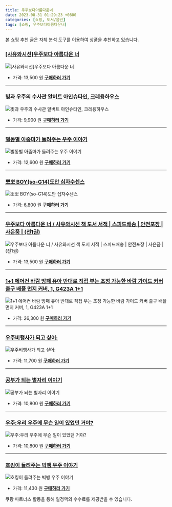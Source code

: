 ```yaml
---
title: 우주보다아름다운너
date: 2023-08-31 01:29:23 +0800
categories: [쇼핑, 도서/음반]
tags: [쇼핑, 우주보다아름다운너]
---
```

본 쇼핑 추천 글은 자체 분석 도구를 이용하여 상품을 추천하고 있습니다.
### [[사유와시선]우주보다 아름다운 너](https://link.coupang.com/re/AFFSDP?lptag=AF1030537&pageKey=7062750977&itemId=17516952404&vendorItemId=84700942899&traceid=V0-153-e07a5a0b8346c085&requestid=20230907012923577156075764&token=31850C%7CMIXED)
![[사유와시선]우주보다 아름다운 너](https://ads-partners.coupang.com/image1/QSFM2EUkUqfrBbAjQZYJoI1Kbo1sD4WtWzoqIxnDMbuBNlGb6JSeRHG6gqYjPbCeSRH8wGAmq1ToMVbdzbEkDKgY0Nd_WsDCw1UE_pkdB1NiyZC4kxocHz3cJ7ELITIk5ZrktrqamxqkCr0EaijZILSmixRlaizYTyfp-QxqiOm46HUOCGOqXzf4OUmnL-1Gx5olNuwUR214jibmjBeHb8aj7Yv58Cv-YRZFGd8Kq8_kGsg4-cOKSFo9jgx0ycqu4cCmcyXWhSg2YGnuSTgjbK-fQkDgaayrAkB8axxLf--b)
- 가격: 13,500 원
[**구매하러 가기**](https://link.coupang.com/re/AFFSDP?lptag=AF1030537&pageKey=7062750977&itemId=17516952404&vendorItemId=84700942899&traceid=V0-153-e07a5a0b8346c085&requestid=20230907012923577156075764&token=31850C%7CMIXED)
---
### [빛과 우주의 수사관 알버트 아인슈타인, 크레용하우스](https://link.coupang.com/re/AFFSDP?lptag=AF1030537&pageKey=2139480949&itemId=3633528905&vendorItemId=71619086391&traceid=V0-153-74287998e4cfd13b&clickBeacon=m4ahPryZwaTWAkEcXlEohglT1m7z%2B3hS8PK2tMigjC5u6KVOKOTZk%2Fjr6nXWgAAippu8Uc%2Bz5kn2v5OndJBhIixnwSmmXKDKEJ0pBqqeTYwr7G1HRzK2X8oIIsPN73zqPmcGA4FAQ4DMIzlYWp%2B3TXMzsRIjS%2BGh2JmfxMmcfgtKlnfd27QL6gBEPUWc0h8N8Al57LCya4RpPxRz8i8s9n%2B0jwOl1Cl2dfDrX%2Fu6m7Y6C14bGna7Ykq3lFXHoKdMwzopPuKe%2B0iT37OcQ0U0oXuSw6x5MxTQxNUMQE3zq1p8rjOkYC1mKSL1YtPKSV10NgAHc8ju6opugfTG96lgQjdnZCvYm0gQimOuF7DL33zyi8d3GF8Ac7bKyLqUaPKQnPbZgyX5MBRv8LsZbtuCFClyfjPwDgUoEEhkA8kru40JZU6lnCwa%2FQcaKYhDAJASw6PVU6sFS2AU7o1i97lC%2BH2FUSL6nxUWuGPoL4aS1TXQjK7AL5cC5iCDGDnC2oUubHoNNYGTtNvolDxBiC3EKCtj8tJ0LsoQry91chxlOvipPQzm5u0iWYBzqSwkzJIVNparoYmi7cif2O0mGXI1s3foCpTuPQCQoiCKD8c09ZaSQg2fZpaiwyAOuiHfgm7ww9p%2F57bN%2BJYj8ot6MrNWDItQ43qe8hmY7RS7TFtwJcQKjjRlaDYODZ%2BFWYRdCeVAkQhPW%2BCG2GEPAyAtrtYcFw8thq%2BrMRsdrVtgQCUJj1W%2BoHV52DntPN6CNkBquBdorup2FQqUOmMByjFfBRU8FgEREmYTfsXwjLANQtjLJlf0%2BrJMzCcKO6QRicyhi4JuDUn1hWg%2FK37%2FjW2bEGmbLSIG7oEJIKwgWRZCJ1xRy4mh1KHUUCknwKbMtZ306Yv5&requestid=20230907012923577156075764&token=31850C%7CMIXED)
![빛과 우주의 수사관 알버트 아인슈타인, 크레용하우스](https://ads-partners.coupang.com/image1/yAqLdsIMGWxaa-M7yEDVOmKBNeNuhJkS3nwwpr7Ct8T8N0XQn2VPRcF_pJEbUg-s4Qbo2zauYT0535Be4PwbMd35y9MZeOxEwDt5wrDwkNxB8hs7nRs8KFtixRkfUo_EIAMfDgO7PizjxSWHX7hzviEARrdBwm_Xh5UgjuKao73OvEhZvUjq9hUdjNQzKUHrauE10Qahz7RdcCZEiaPeWQnSp3AjSGamGKDz6E1MN8DmB5WWrX7vgk6WEQzNE3yzAuOiikIJMGhxrYBepzAkO-aU5bRrut9ZlsALRUbJk7lK2hQ1)
- 가격: 9,900 원
[**구매하러 가기**](https://link.coupang.com/re/AFFSDP?lptag=AF1030537&pageKey=2139480949&itemId=3633528905&vendorItemId=71619086391&traceid=V0-153-74287998e4cfd13b&clickBeacon=m4ahPryZwaTWAkEcXlEohglT1m7z%2B3hS8PK2tMigjC5u6KVOKOTZk%2Fjr6nXWgAAippu8Uc%2Bz5kn2v5OndJBhIixnwSmmXKDKEJ0pBqqeTYwr7G1HRzK2X8oIIsPN73zqPmcGA4FAQ4DMIzlYWp%2B3TXMzsRIjS%2BGh2JmfxMmcfgtKlnfd27QL6gBEPUWc0h8N8Al57LCya4RpPxRz8i8s9n%2B0jwOl1Cl2dfDrX%2Fu6m7Y6C14bGna7Ykq3lFXHoKdMwzopPuKe%2B0iT37OcQ0U0oXuSw6x5MxTQxNUMQE3zq1p8rjOkYC1mKSL1YtPKSV10NgAHc8ju6opugfTG96lgQjdnZCvYm0gQimOuF7DL33zyi8d3GF8Ac7bKyLqUaPKQnPbZgyX5MBRv8LsZbtuCFClyfjPwDgUoEEhkA8kru40JZU6lnCwa%2FQcaKYhDAJASw6PVU6sFS2AU7o1i97lC%2BH2FUSL6nxUWuGPoL4aS1TXQjK7AL5cC5iCDGDnC2oUubHoNNYGTtNvolDxBiC3EKCtj8tJ0LsoQry91chxlOvipPQzm5u0iWYBzqSwkzJIVNparoYmi7cif2O0mGXI1s3foCpTuPQCQoiCKD8c09ZaSQg2fZpaiwyAOuiHfgm7ww9p%2F57bN%2BJYj8ot6MrNWDItQ43qe8hmY7RS7TFtwJcQKjjRlaDYODZ%2BFWYRdCeVAkQhPW%2BCG2GEPAyAtrtYcFw8thq%2BrMRsdrVtgQCUJj1W%2BoHV52DntPN6CNkBquBdorup2FQqUOmMByjFfBRU8FgEREmYTfsXwjLANQtjLJlf0%2BrJMzCcKO6QRicyhi4JuDUn1hWg%2FK37%2FjW2bEGmbLSIG7oEJIKwgWRZCJ1xRy4mh1KHUUCknwKbMtZ306Yv5&requestid=20230907012923577156075764&token=31850C%7CMIXED)
---
### [별똥별 아줌마가 들려주는 우주 이야기](https://link.coupang.com/re/AFFSDP?lptag=AF1030537&pageKey=8590899&itemId=37412784&vendorItemId=3055461692&traceid=V0-153-c170eb9e07a372e7&requestid=20230907012923577156075764&token=31850C%7CMIXED)
![별똥별 아줌마가 들려주는 우주 이야기](https://ads-partners.coupang.com/image1/yWCkcBrDa_FeT4Y4yQ8Iyn-B6mBIAV279aR447cSgV6EJYB5YLiDsVtQy6_hYXYwLFs-hLgApnmzmpHGYiAI3GediibMDNgbSuXBYlGcDUArdYy_sklIY5LC6HGyV5b6yzXBMxBmVU0dAZfh1YHwQIbJAgPH7vOfRfUjPF42xz4N_sqAUxhIdw93kToegGJIb9EZ-xCcAMCmA0WxH620plJ1qlEW1iUIj6ykJnHunbK7iJRptBuJw7OJcmnCzqv1lkxEhgVWlAOZosDwTqlSASMXu7GNG3qcGT3_4tGH)
- 가격: 12,600 원
[**구매하러 가기**](https://link.coupang.com/re/AFFSDP?lptag=AF1030537&pageKey=8590899&itemId=37412784&vendorItemId=3055461692&traceid=V0-153-c170eb9e07a372e7&requestid=20230907012923577156075764&token=31850C%7CMIXED)
---
### [뽀뽀 BOY(so-G14)도안 십자수센스](https://link.coupang.com/re/AFFSDP?lptag=AF1030537&pageKey=7576660409&itemId=19992191883&vendorItemId=86941658339&traceid=V0-153-86684f7ccd9fdd9b&clickBeacon=m4ahPryZwaTWAkEcXlEohglT1m7z%2B3hS8PK2tMigjC5u6KVOKOTZk%2Fjr6nXWgAAippu8Uc%2Bz5kn2v5OndJBhIixnwSmmXKDKEJ0pBqqeTYxBdMRriiLGlXub7mk9pm7cPmcGA4FAQ4DMIzlYWp%2B3TVHFepdXk5NzNbBnCw72M8woKb8e2qsk3WThQL4CMVu88Al57LCya4RpPxRz8i8s9n%2B0jwOl1Cl2dfDrX%2Fu6m7Y6C14bGna7Ykq3lFXHoKdMwzopPuKe%2B0iT37OcQ0U0oXuSw6x5MxTQxNUMQE3zq1rkbmnDW%2Bdus22vG0X38TB%2BmR2O60sgDllcSB6Jky00ODdnZCvYm0gQimOuF7DL33zyi8d3GF8Ac7bKyLqUaPKQ0ZVXc0VEOY0oXoXp8wys2ilyfjPwDgUoEEhkA8kru40JZU6lnCwa%2FQcaKYhDAJASl5WhR%2BxEXPl%2BO3BCVR0fTaghn4YCSJ0r4zO%2BNT%2BVBZHQjK7AL5cC5iCDGDnC2oUubHoNNYGTtNvolDxBiC3EKCtj8tJ0LsoQry91chxlOvipPQzm5u0iWYBzqSwkzJIVNparoYmi7cif2O0mGXI1s3foCpTuPQCQoiCKD8c09ZaSQg2fZpaiwyAOuiHfgm7ww9p%2F57bN%2BJYj8ot6MrNWDItQ43qe8hmY7RS7TFtwJcQKjjRlaDYODZ%2BFWYRdCeVAkQhPW%2BCG2GEPAyAtrtYcFw8thq%2BrMRsdrVtgQCUJj1W%2BoHV52DntPN6CNkBquBdorup2FQqUOmMByjFfBRU8FgEREmYTfsXwjLANQtjLJlf0%2BrJMzCcKO6QRicyhi4JuDUn1hWg%2FK37%2FjW2bEGmbLSIG7oEJIKwgWRZCJ1xRy4mh1KHUUCknwKbMtZ306Yv5&requestid=20230907012923577156075764&token=31850C%7CMIXED)
![뽀뽀 BOY(so-G14)도안 십자수센스](https://ads-partners.coupang.com/image1/5hnZJfmtE0ZCzi_T5ti9tLXbhj8oDytJONx-ueyqa7lyZkyoc_Q5Gc_trv3NBcZ5t5NKiRWeE1J-16Z27Fl3lQC7rlSAjjlK8RCHc4jLQeUOsqH5RnSA0Glu3lQE8SQhCICCebEO1B4vgUdKPl91XshAjAi_MdaOXw8mrrmlzKYSiaSlDhwc2uNhCBugVb4zhd8jdLDkLqDKLX1187X_wpk13mV6y8wTfWSrNWrD0ruhDJx7f6EoMYN3gmOE7flS4dIE1rg6ZupQ5gKkfgPtxINA0XXOkBQqhBsVEht-tFJ5JNAvIyo=)
- 가격: 6,800 원
[**구매하러 가기**](https://link.coupang.com/re/AFFSDP?lptag=AF1030537&pageKey=7576660409&itemId=19992191883&vendorItemId=86941658339&traceid=V0-153-86684f7ccd9fdd9b&clickBeacon=m4ahPryZwaTWAkEcXlEohglT1m7z%2B3hS8PK2tMigjC5u6KVOKOTZk%2Fjr6nXWgAAippu8Uc%2Bz5kn2v5OndJBhIixnwSmmXKDKEJ0pBqqeTYxBdMRriiLGlXub7mk9pm7cPmcGA4FAQ4DMIzlYWp%2B3TVHFepdXk5NzNbBnCw72M8woKb8e2qsk3WThQL4CMVu88Al57LCya4RpPxRz8i8s9n%2B0jwOl1Cl2dfDrX%2Fu6m7Y6C14bGna7Ykq3lFXHoKdMwzopPuKe%2B0iT37OcQ0U0oXuSw6x5MxTQxNUMQE3zq1rkbmnDW%2Bdus22vG0X38TB%2BmR2O60sgDllcSB6Jky00ODdnZCvYm0gQimOuF7DL33zyi8d3GF8Ac7bKyLqUaPKQ0ZVXc0VEOY0oXoXp8wys2ilyfjPwDgUoEEhkA8kru40JZU6lnCwa%2FQcaKYhDAJASl5WhR%2BxEXPl%2BO3BCVR0fTaghn4YCSJ0r4zO%2BNT%2BVBZHQjK7AL5cC5iCDGDnC2oUubHoNNYGTtNvolDxBiC3EKCtj8tJ0LsoQry91chxlOvipPQzm5u0iWYBzqSwkzJIVNparoYmi7cif2O0mGXI1s3foCpTuPQCQoiCKD8c09ZaSQg2fZpaiwyAOuiHfgm7ww9p%2F57bN%2BJYj8ot6MrNWDItQ43qe8hmY7RS7TFtwJcQKjjRlaDYODZ%2BFWYRdCeVAkQhPW%2BCG2GEPAyAtrtYcFw8thq%2BrMRsdrVtgQCUJj1W%2BoHV52DntPN6CNkBquBdorup2FQqUOmMByjFfBRU8FgEREmYTfsXwjLANQtjLJlf0%2BrJMzCcKO6QRicyhi4JuDUn1hWg%2FK37%2FjW2bEGmbLSIG7oEJIKwgWRZCJ1xRy4mh1KHUUCknwKbMtZ306Yv5&requestid=20230907012923577156075764&token=31850C%7CMIXED)
---
### [우주보다 아름다운 너 / 사유와시선 책 도서 서적 | 스피드배송 | 안전포장 | 사은품 | (전1권)](https://link.coupang.com/re/AFFSDP?lptag=AF1030537&pageKey=7055864851&itemId=17480638045&vendorItemId=84648147337&traceid=V0-153-b13a250fb5c3f7ba&requestid=20230907012923577156075764&token=31850C%7CMIXED)
![우주보다 아름다운 너 / 사유와시선 책 도서 서적 | 스피드배송 | 안전포장 | 사은품 | (전1권)](https://ads-partners.coupang.com/image1/JKoOTXhzPUAynOXRJCFsZoKDtgcLY28CwWWJo8mgzncObGLwml35AhT5u0Rk_heieS7xsMD8RKkq961QFwhEXWD-TQPfXaJG3I-O6EQSqWslf431IQa8MSlYJ2TlfqhTDh3RqbVPHrMRaVcZI7Qlzm-I9pVxubiILibyPGVZKVyP9Pu8RWQitZWpCZa3RN0jMNhlZ3Hcq67vyDUCZX8lWlsM5Wmskc43HTht7Dylo19q3d2JNaUaqD-4Ya-eTvJtvGhBXA56fgh_HpqDdNgrfPNCCNpdZkM3mtkQuH_ZKMg=)
- 가격: 13,500 원
[**구매하러 가기**](https://link.coupang.com/re/AFFSDP?lptag=AF1030537&pageKey=7055864851&itemId=17480638045&vendorItemId=84648147337&traceid=V0-153-b13a250fb5c3f7ba&requestid=20230907012923577156075764&token=31850C%7CMIXED)
---
### [1+1 에어컨 바람 방패 유아 반대로 직접 부는 조정 가능한 바람 가이드 커버 출구 배플 먼지 커버, 1, G423A 1+1](https://link.coupang.com/re/AFFSDP?lptag=AF1030537&pageKey=7563239102&itemId=19930503684&vendorItemId=87030054625&traceid=V0-153-5eb56ecbbc5fbb3c&clickBeacon=m4ahPryZwaTWAkEcXlEohglT1m7z%2B3hS8PK2tMigjC5u6KVOKOTZk%2Fjr6nXWgAAippu8Uc%2Bz5kn2v5OndJBhIixnwSmmXKDKEJ0pBqqeTYzjm76siK%2BOyy1uUAuhzP4APmcGA4FAQ4DMIzlYWp%2B3TTBt4bOsEX6vkRBu%2BuQjoJlV%2FQa5J1pzonGqZzeAiMDm8Al57LCya4RpPxRz8i8s9n%2B0jwOl1Cl2dfDrX%2Fu6m7Y6C14bGna7Ykq3lFXHoKdMwzopPuKe%2B0iT37OcQ0U0oXuSw6x5MxTQxNUMQE3zq1pB6G1uDYzNUR%2FxmE2RIg3KTUd9IWUoLToh7n5JdMzSGpb%2B7%2FK4Kg2rK6LT1YOFEyCBsOrEIPAKax3EWgJBHJJmc%2BFrPeNUZ4Mj9Fg%2F3trOYQlae1vyX0NCDNfoBSJ%2BJzRdunaL8Qgk5uOLXxmdD1nDEsPywTox8oNBvxR4kukXv4eDPzkhe8K4c90scsDu%2FkYX5n4RxbopqASQXm%2FEhf50bHoNNYGTtNvolDxBiC3EKCtj8tJ0LsoQry91chxlOvipPQzm5u0iWYBzqSwkzJIVNparoYmi7cif2O0mGXI1s3foCpTuPQCQoiCKD8c09ZaSQg2fZpaiwyAOuiHfgm7ww9p%2F57bN%2BJYj8ot6MrNWDItQ43qe8hmY7RS7TFtwJcQKjjRlaDYODZ%2BFWYRdCeVAkQhPW%2BCG2GEPAyAtrtYcFw8thq%2BrMRsdrVtgQCUJj1W%2BoHV52DntPN6CNkBquBdorup2FQqUOmMByjFfBRU8FgEREmYTfsXwjLANQtjLJlf0%2BrJMzCcKO6QRicyhi4JuDUn1hWg%2FK37%2FjW2bEGmbLSIG7oEJIKwgWRZCJ1xRy4mh1KHUUCknwKbMtZ306Yv5&requestid=20230907012923577156075764&token=31850C%7CMIXED)
![1+1 에어컨 바람 방패 유아 반대로 직접 부는 조정 가능한 바람 가이드 커버 출구 배플 먼지 커버, 1, G423A 1+1](https://ads-partners.coupang.com/image1/T-TcK9LKUUHt-B8DT8b0Ec6kFlGg0FbfhhPjhyHOChZ1SpT8gT4_Pr0BKs1z2zCFe3dM6MZgIYbMYsFZo9ajjd5r17nDsYbRSMcCbDZ7xnQgYgHK9_xrQHzMhLejEDYRq67rsueoN_1RuYBqtyFCtKWqkDbQ72wzlcUttyir7IP65yq8e0fc1tXzmI0SIfWgK4tIeeCMPaPpHutZYTrhM_y90TBw4u5lu2Pn-dVyJG0JLbBFctLHc9xKR0VHLPgku30qaCaV13HT1-YTOF4GrXp-2duRp34Fmkg80_WHmMJzBsVl)
- 가격: 26,300 원
[**구매하러 가기**](https://link.coupang.com/re/AFFSDP?lptag=AF1030537&pageKey=7563239102&itemId=19930503684&vendorItemId=87030054625&traceid=V0-153-5eb56ecbbc5fbb3c&clickBeacon=m4ahPryZwaTWAkEcXlEohglT1m7z%2B3hS8PK2tMigjC5u6KVOKOTZk%2Fjr6nXWgAAippu8Uc%2Bz5kn2v5OndJBhIixnwSmmXKDKEJ0pBqqeTYzjm76siK%2BOyy1uUAuhzP4APmcGA4FAQ4DMIzlYWp%2B3TTBt4bOsEX6vkRBu%2BuQjoJlV%2FQa5J1pzonGqZzeAiMDm8Al57LCya4RpPxRz8i8s9n%2B0jwOl1Cl2dfDrX%2Fu6m7Y6C14bGna7Ykq3lFXHoKdMwzopPuKe%2B0iT37OcQ0U0oXuSw6x5MxTQxNUMQE3zq1pB6G1uDYzNUR%2FxmE2RIg3KTUd9IWUoLToh7n5JdMzSGpb%2B7%2FK4Kg2rK6LT1YOFEyCBsOrEIPAKax3EWgJBHJJmc%2BFrPeNUZ4Mj9Fg%2F3trOYQlae1vyX0NCDNfoBSJ%2BJzRdunaL8Qgk5uOLXxmdD1nDEsPywTox8oNBvxR4kukXv4eDPzkhe8K4c90scsDu%2FkYX5n4RxbopqASQXm%2FEhf50bHoNNYGTtNvolDxBiC3EKCtj8tJ0LsoQry91chxlOvipPQzm5u0iWYBzqSwkzJIVNparoYmi7cif2O0mGXI1s3foCpTuPQCQoiCKD8c09ZaSQg2fZpaiwyAOuiHfgm7ww9p%2F57bN%2BJYj8ot6MrNWDItQ43qe8hmY7RS7TFtwJcQKjjRlaDYODZ%2BFWYRdCeVAkQhPW%2BCG2GEPAyAtrtYcFw8thq%2BrMRsdrVtgQCUJj1W%2BoHV52DntPN6CNkBquBdorup2FQqUOmMByjFfBRU8FgEREmYTfsXwjLANQtjLJlf0%2BrJMzCcKO6QRicyhi4JuDUn1hWg%2FK37%2FjW2bEGmbLSIG7oEJIKwgWRZCJ1xRy4mh1KHUUCknwKbMtZ306Yv5&requestid=20230907012923577156075764&token=31850C%7CMIXED)
---
### [우주비행사가 되고 싶어:](https://link.coupang.com/re/AFFSDP?lptag=AF1030537&pageKey=2149891016&itemId=3650996818&vendorItemId=71636489212&traceid=V0-153-34311a6bd8f8447c&requestid=20230907012923577156075764&token=31850C%7CMIXED)
![우주비행사가 되고 싶어:](https://ads-partners.coupang.com/image1/g1HnKrQSNjuLPtFjg3ScqDTB3aTXGZ9OuFi1VP5d0ofjSKSmMEDil1sav_6sG91VmZuzALC2JJru708JoQJjE06DAtywFJ7qTWqc6X6elTviwtYBTQhVHBYdqsa-4Wk7BddoBTBhQnN6ciuUwm9UZYjSVe_6_Va9rz5qg6GMllaLQOW0Z77oXqXfKTMeIBM2q_tOaPQYf1tAQb2_6BBekNIvO3GVgzJAXKg4tlBeKZJP1xTjVkQXyHWha-jy71uCfml2vQMxIL7rDVGgbeXLuG7IxmumooTQ3OLsycOEk6Lt)
- 가격: 11,700 원
[**구매하러 가기**](https://link.coupang.com/re/AFFSDP?lptag=AF1030537&pageKey=2149891016&itemId=3650996818&vendorItemId=71636489212&traceid=V0-153-34311a6bd8f8447c&requestid=20230907012923577156075764&token=31850C%7CMIXED)
---
### [공부가 되는 별자리 이야기](https://link.coupang.com/re/AFFSDP?lptag=AF1030537&pageKey=20531453&itemId=80703107&vendorItemId=3295390141&traceid=V0-153-65363d0e648f7f6b&requestid=20230907012923577156075764&token=31850C%7CMIXED)
![공부가 되는 별자리 이야기](https://ads-partners.coupang.com/image1/_VvujL7E0_7aWjYz_WJ58_lcz62gz4QQzsJgTS6_ZHuCVZIuXlvUXFtA30z-5A8iWAjxqaOs1JeqlgTdAduBziiCf6LzOjczeX_tvBL7S_2iy_EYWzTC2MQuE3L3wImlqlsFZfSrnodO65JpSxU0o_UwTtr9R83Vtao4UxTI7COnttEhESBWoJM7VfAABaCsTMbyJQcTxYGGNuEEAFmpw7RX0Ni7ZcfgkNUlwhdnegEDD5jSdKxptujDRDe5DfBY23KfuwZp0X4JKd-zA0LkvtMW4NAHEh84xn8QeF9Nlw==)
- 가격: 10,800 원
[**구매하러 가기**](https://link.coupang.com/re/AFFSDP?lptag=AF1030537&pageKey=20531453&itemId=80703107&vendorItemId=3295390141&traceid=V0-153-65363d0e648f7f6b&requestid=20230907012923577156075764&token=31850C%7CMIXED)
---
### [우주:우리 우주에 무슨 일이 있었던 거야?](https://link.coupang.com/re/AFFSDP?lptag=AF1030537&pageKey=89771954&itemId=280056264&vendorItemId=3683843382&traceid=V0-153-af50ab1cd6b905f2&requestid=20230907012923577156075764&token=31850C%7CMIXED)
![우주:우리 우주에 무슨 일이 있었던 거야?](https://ads-partners.coupang.com/image1/AXmbN3ufOvKii3JiAdHZWjnyN44Srv3I0cLDYIhXLksX-hF_UxsWvRlbB1F_Z1O8Hoj3GbxIdcZa2uk8g4lK_pSqyBamTr7-pDVDgaezM2rhXsnExQUhYGDHrmTWAZC7eH2nIkHd-gYRLl9tpQMe3NI6jsHc_pXlH9-edEHXNVU2BCrkYcdn_WcA74sEdD-HCgU8d_btSX5kabKPOEgcT-BCHyxEmbhVzLk4BAti4NFH_pTc9k8dnkohAvPgD77I1BI9fCwrrAela0Vut6Zd)
- 가격: 10,800 원
[**구매하러 가기**](https://link.coupang.com/re/AFFSDP?lptag=AF1030537&pageKey=89771954&itemId=280056264&vendorItemId=3683843382&traceid=V0-153-af50ab1cd6b905f2&requestid=20230907012923577156075764&token=31850C%7CMIXED)
---
### [호킹이 들려주는 빅뱅 우주 이야기](https://link.coupang.com/re/AFFSDP?lptag=AF1030537&pageKey=4473301&itemId=20868505&vendorItemId=3060776081&traceid=V0-153-04cae89f4a819f5d&requestid=20230907012923577156075764&token=31850C%7CMIXED)
![호킹이 들려주는 빅뱅 우주 이야기](https://ads-partners.coupang.com/image1/ha-TSagz-73XMGxShaBcnQZ74v6IoYgdB5XL7QwEiTRyGEjvYbNxtlxYD2INLQMPs2t322NfOkhUE0YXN0XSl_gX9NckLnee4inePJr0HX2irgpBaE4604aPZBQMf3y-rj-pkpbxFovrAOwQsxmvJcHa0kw7RoD148_gTut6k5YyOnsEvniYPy3qDaqIMjJv42oVYJocRom5WOgCHKZi5pH6zwZwmm8Vz4zsoMv5AETl3x14U0nkIlnsECCMTFHpqqB4_CTEpzZfxl0of93bHD-nQ53dUGFTygOoI5P_reU=)
- 가격: 11,430 원
[**구매하러 가기**](https://link.coupang.com/re/AFFSDP?lptag=AF1030537&pageKey=4473301&itemId=20868505&vendorItemId=3060776081&traceid=V0-153-04cae89f4a819f5d&requestid=20230907012923577156075764&token=31850C%7CMIXED)


쿠팡 파트너스 활동을 통해 일정액의 수수료를 제공받을 수 있습니다.
